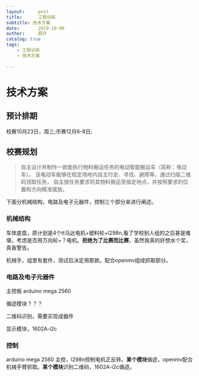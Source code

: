 ```yaml
---
layout:     post
title:      工程训练
subtitle: 技术方案
date:       2019-10-06
author:     肥仔
catalog: true
tags:
    - 工程训练
    - 技术方案
   
--- 
```

# 技术方案
## 预计排期
校赛10月23日，周三;市赛12月6-8日;
## 校赛规划
>自主设计并制作一款能执行物料搬运任务的电动智能搬运车（简称：电动车）。
该电动车能够在规定场地内自主行走、寻找、避障等，通过扫描二维码领取任务，
自主按任务要求将其物料搬运至指定地点，并按照要求的位置和方向精准摆放。

下面分机械结构，电路及电子元器件，控制三个部分来进行阐述。

### 机械结构
车体底盘，原计划是4个tt马达电机+塑料轮+l298n,看了学校别人组的之后甚是难堪，考虑是否用万向轮+？电机。**拒绝为了比赛而比赛**，虽然我真的好想水个奖，真香警告。

机械手，组里有套件，测试后决定用那款。配合openmv组成抓取部分。

### 电路及电子元器件
主控板 arduino mega 2560 

循迹模块？？？

二维码识别，需要买现成器件

显示模块，1602A-i2c

### 控制
arduino mega 2560 主控，l298n控制电机正反转。**某个模块**循迹，openmv配合机械手臂抓取。**某个模块**识别二维码，1602A-i2c循迹。
